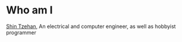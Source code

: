 # Who am I

[Shin Tzehan](https://bento.me/shintzehan), An electrical and computer engineer, as well as hobbyist programmer
